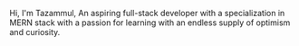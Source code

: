 Hi, I'm Tazammul, An aspiring full-stack developer with a specialization in MERN stack with a passion for learning with an endless supply of optimism and curiosity.
